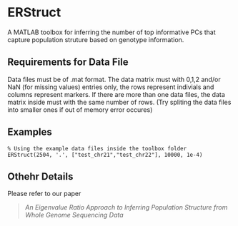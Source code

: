# ERStruct
A MATLAB toolbox for inferring the number of top informative PCs that capture population struture based on genotype information.

## Requirements for Data File
Data files must be of .mat format. The data matrix must with 0,1,2 and/or NaN (for missing values) entries only, the rows represent indivials and columns represent markers. If there are more than one data files, the data matrix inside must with the same number of rows. (Try spliting the data files into smaller ones if out of memory error occures)

## Examples
```
% Using the example data files inside the toolbox folder
ERStruct(2504, '.', ["test_chr21","test_chr22"], 10000, 1e-4)
```

## Othehr Details
Please refer to our paper
> *An Eigenvalue Ratio Approach to Inferring Population Structure from Whole Genome Sequencing Data*
